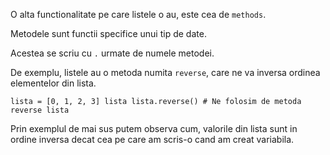 O alta functionalitate pe care listele o au, este cea de `methods`.

Metodele sunt functii specifice unui tip de date.

Acestea se scriu cu `.` urmate de numele metodei.

De exemplu, listele au o metoda numita `reverse`, care ne va inversa ordinea elementelor din lista.

`lista = [0, 1, 2, 3]
lista
lista.reverse() # Ne folosim de metoda reverse
lista
`

Prin exemplul de mai sus putem observa cum, valorile din lista sunt in ordine inversa decat cea pe care am scris-o cand am creat variabila.